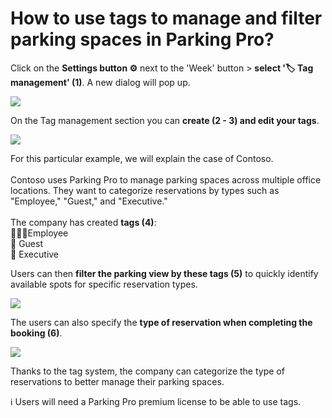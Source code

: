 # How to use tags to manage and filter parking spaces in Parking Pro?

<p class="no-margin">Click on the <b>Settings button ⚙️</b> next to the 'Week' button &gt; <b>select '🏷️ Tag management' (1)</b>. A new dialog will pop up.</p>
<p class="no-margin"></p>
<div class="intercom-container"><img src="/assets/img/teams-pro/image_8.png"></div><p class="no-margin">On the Tag management section you can <b>create (2 - 3) and edit your tags</b>. </p>
<p class="no-margin"></p>
<div class="intercom-container"><img src="/assets/img/teams-pro/image_9.png"></div><p class="no-margin">For this particular example, we will explain the case of Contoso.<br><br>Contoso uses Parking Pro to manage parking spaces across multiple office locations. They want to categorize reservations by types such as "Employee," "Guest," and "Executive."<br><br>The company has created <b>tags (4)</b>:<br>🙋‍♀️🙋Employee<br>📨 Guest<br>💼 Executive</p>
<p class="no-margin"></p>
<p class="no-margin">Users can then <b>filter the parking view by these tags (5)</b> to quickly identify available spots for specific reservation types.<br></p>
<div class="intercom-container"><img src="/assets/img/teams-pro/image_10.png"></div><p class="no-margin">The users can also specify the <b>type of reservation when completing the booking (6)</b>. <br></p>
<div class="intercom-container"><img src="/assets/img/teams-pro/image_11.png"></div><p class="no-margin">Thanks to the tag system, the company can categorize the type of reservations to better manage their parking spaces.</p>
<p class="no-margin"></p>
<p class="no-margin">ℹ️ Users will need a Parking Pro premium license to be able to use tags.<br></p>

<Intercom />
<Hubspot />
<Clarity />
<GoogleAnalytics />


